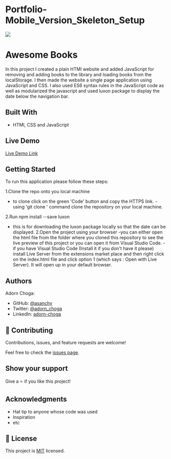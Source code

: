 # Portfolio-Mobile_Version_Skeleton_Setup
![](https://img.shields.io/badge/Microverse-blueviolet)

# Awesome Books

In this project I created a plain HTMl website and added JavaScript for removing and adding books to the library and loading books from the localStorage.
I then made the website a single page application using JavaScript and CSS.
I also used ES6 syntax rules in the JavaScript code as well as modularized the javascript and used luxon package to display the date below the navigation bar.  

## Built With

- HTMl, CSS and JavaScript

## Live Demo

[Live Demo Link](https://adornchoga.github.io/Awesome-Books-ES6/)

## Getting Started

To run this application please follow these steps:

1.Clone the repo onto you local machine
  - to clone click on the green 'Code' button and copy the HTTPS link.
  -using 'git clone <link>' command clone the repository on your local machine.

2.Run npm install --save luxon
  - this is for downloading the luxon package
    locally so that the date can be displayed.
2.Open the project using your browser
  -you can either open the html file from the folder where you cloned this repository to see the live preview of this project or you can open it from Visual Studio Code.
  -if you have  Visual Studio Code (Install it if you don't have it please) install Live Server from the extensions market place and then right click on the index.html file and click option 1 (which says : Open with Live Server). It will open up in your default browser.



## Authors
Adorn Choga:

- GitHub: [@asanchy](https://github.com/Asanchy)
- Twitter: [@adorn_choga](https://twitter.com/adorn_choga)
- LinkedIn: [adorn-choga](https://www.linkedin.com/in/adorn-choga-076024201/)

## 🤝 Contributing

Contributions, issues, and feature requests are welcome!

Feel free to check the [issues page](../../issues/).

## Show your support

Give a ⭐️ if you like this project!

## Acknowledgments

- Hat tip to anyone whose code was used
- Inspiration
- etc


## 📝 License

This project is [MIT](./MIT.md) licensed.
